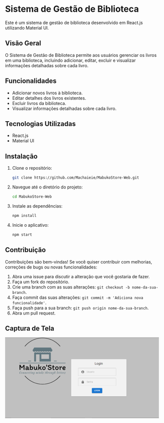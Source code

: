 # Sistema de Gestão de Biblioteca

Este é um sistema de gestão de biblioteca desenvolvido em React.js utilizando Material UI.

## Visão Geral

O Sistema de Gestão de Biblioteca permite aos usuários gerenciar os livros em uma biblioteca, incluindo adicionar, editar, excluir e visualizar informações detalhadas sobre cada livro.

## Funcionalidades

- Adicionar novos livros à biblioteca.
- Editar detalhes dos livros existentes.
- Excluir livros da biblioteca.
- Visualizar informações detalhadas sobre cada livro.

## Tecnologias Utilizadas

- React.js
- Material UI

## Instalação

1. Clone o repositório:

   ```bash
   git clone https://github.com/Machaieie/MabukoStore-Web.git
   ```

2. Navegue até o diretório do projeto:

   ```bash
   cd MabukoStore-Web
   ```

3. Instale as dependências:

   ```bash
   npm install
   ```

4. Inicie o aplicativo:

   ```bash
   npm start
   ```

## Contribuição

Contribuições são bem-vindas! Se você quiser contribuir com melhorias, correções de bugs ou novas funcionalidades:

1. Abra uma issue para discutir a alteração que você gostaria de fazer.
2. Faça um fork do repositório.
3. Crie uma branch com as suas alterações: `git checkout -b nome-da-sua-branch`.
4. Faça commit das suas alterações: `git commit -m 'Adiciona nova funcionalidade'`.
5. Faça push para a sua branch: `git push origin nome-da-sua-branch`.
6. Abra um pull request.

## Captura de Tela

![Tela de Login](./src/assets/pictures/telaLogin.png)
